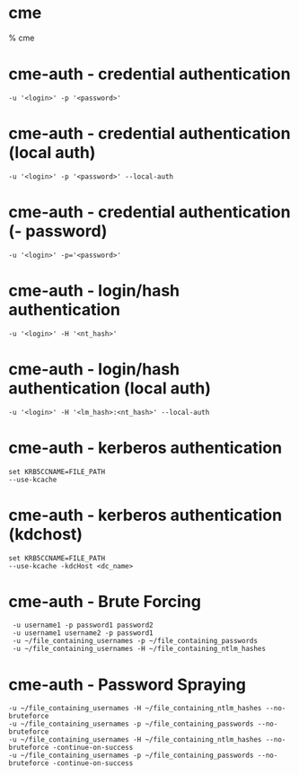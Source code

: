 # cme

% cme

# cme-auth - credential authentication
```
-u '<login>' -p '<password>'
```

# cme-auth - credential authentication (local auth)
```
-u '<login>' -p '<password>' --local-auth
```

# cme-auth - credential authentication (- password)
```
-u '<login>' -p='<password>'
```

# cme-auth - login/hash authentication
```
-u '<login>' -H '<nt_hash>'
```

# cme-auth - login/hash authentication (local auth)
```
-u '<login>' -H '<lm_hash>:<nt_hash>' --local-auth
```

# cme-auth - kerberos authentication
```
set KRB5CCNAME=FILE_PATH
--use-kcache
```

# cme-auth - kerberos authentication (kdchost)
```
set KRB5CCNAME=FILE_PATH
--use-kcache -kdcHost <dc_name> 
```

# cme-auth - Brute Forcing
```
 -u username1 -p password1 password2
 -u username1 username2 -p password1
 -u ~/file_containing_usernames -p ~/file_containing_passwords
 -u ~/file_containing_usernames -H ~/file_containing_ntlm_hashes
```

# cme-auth - Password Spraying
```
-u ~/file_containing_usernames -H ~/file_containing_ntlm_hashes --no-bruteforce
-u ~/file_containing_usernames -p ~/file_containing_passwords --no-bruteforce
-u ~/file_containing_usernames -H ~/file_containing_ntlm_hashes --no-bruteforce -continue-on-success
-u ~/file_containing_usernames -p ~/file_containing_passwords --no-bruteforce -continue-on-success
```